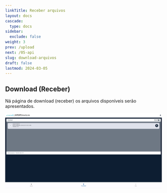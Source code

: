 ```yaml
---
linkTitle: Receber arquivos
layout: docs
cascade:
  type: docs
sidebar:
  exclude: false
weight: 3
prev: /upload
next: /05-api
slug: download-arquivos
draft: false
lastmod: 2024-03-05
---
```


## Download (Receber)

Ná página de download (receber) os arquivos disponíveis serão apresentados.

![](img/download.png "Página de download - Portal Directlink")
